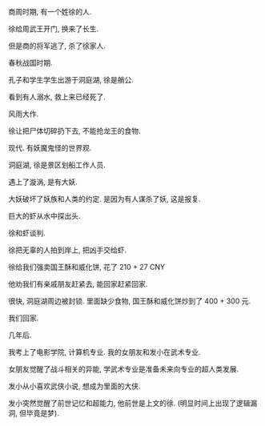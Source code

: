 商周时期, 有一个姓徐的人.

徐给周武王开门, 换来了长生.

但是商的将军逃了, 杀了徐家人.

春秋战国时期.

孔子和学生学生出游于洞庭湖, 徐是艄公.

看到有人溺水, 救上来已经死了.

风雨大作.

徐让把尸体切碎扔下去, 不能抢龙王的食物.

现代. 有妖魔鬼怪的世界观.

洞庭湖, 徐是景区划船工作人员.

遇上了漩涡, 是有大妖.

大妖破坏了妖族和人类的约定. 是因为有人谋杀了妖, 这是报复.

巨大的虾从水中探出头.

徐和虾谈判.

徐把无辜的人拍到岸上, 把凶手交给虾.

徐给我们强卖国王酥和威化饼, 花了 210 + 27 CNY

他劝我们有亲戚朋友赶紧去, 能回家赶紧回家.

很快, 洞庭湖周边被封锁. 里面缺少食物, 国王酥和威化饼炒到了 400 + 300 元.

我们回家.

几年后.

我考上了电影学院, 计算机专业. 我的女朋友和发小在武术专业.

女朋友觉醒了战斗相关的异能, 学武术专业是准备未来向专业的超人类发展.

发小从小喜欢武侠小说, 想成为里面的大侠.

发小突然觉醒了前世记忆和超能力, 他前世是上文的徐. (明显时间上出现了逻辑漏洞, 但毕竟是梦).

